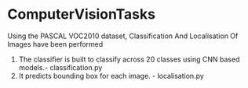 # ComputerVisionTasks
Using the PASCAL VOC2010 dataset, Classification And Localisation Of Images have been performed

1) The classifier is built to classify across 20 classes using CNN based models.- classification.py 
2) It predicts bounding box for each image. - localisation.py

